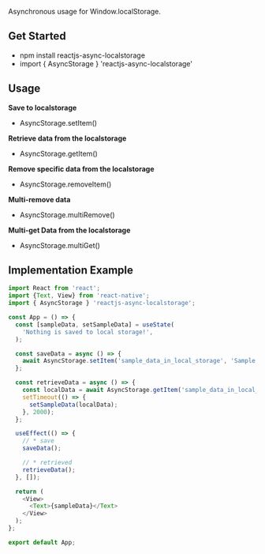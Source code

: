Asynchronous usage for Window.localStorage.

## Get Started
- npm install reactjs-async-localstorage
- import { AsyncStorage } 'reactjs-async-localstorage'

## Usage
**Save to localstorage**
- AsyncStorage.setItem()

**Retrieve data from the localstorage**
- AsyncStorage.getItem()

**Remove specific data from the localstorage**
- AsyncStorage.removeItem()

**Multi-remove data**
- AsyncStorage.multiRemove()


**Multi-get Data from the localstorage**
- AsyncStorage.multiGet()


## Implementation Example
```javascript
import React from 'react';
import {Text, View} from 'react-native';
import { AsyncStorage } 'reactjs-async-localstorage';

const App = () => {
  const [sampleData, setSampleData] = useState(
    'Nothing is saved to local storage!',
  );

  const saveData = async () => {
    await AsyncStorage.setItem('sample_data_in_local_storage', 'Sample Data');
  };

  const retrieveData = async () => {
    const localData = await AsyncStorage.getItem('sample_data_in_local_storage');
    setTimeout(() => {
      setSampleData(localData);
    }, 2000);
  };

  useEffect(() => {
    // * save
    saveData();

    // * retrieved
    retrieveData();
  }, []);

  return (
    <View>
      <Text>{sampleData}</Text>
    </View>
  );
};

export default App;

